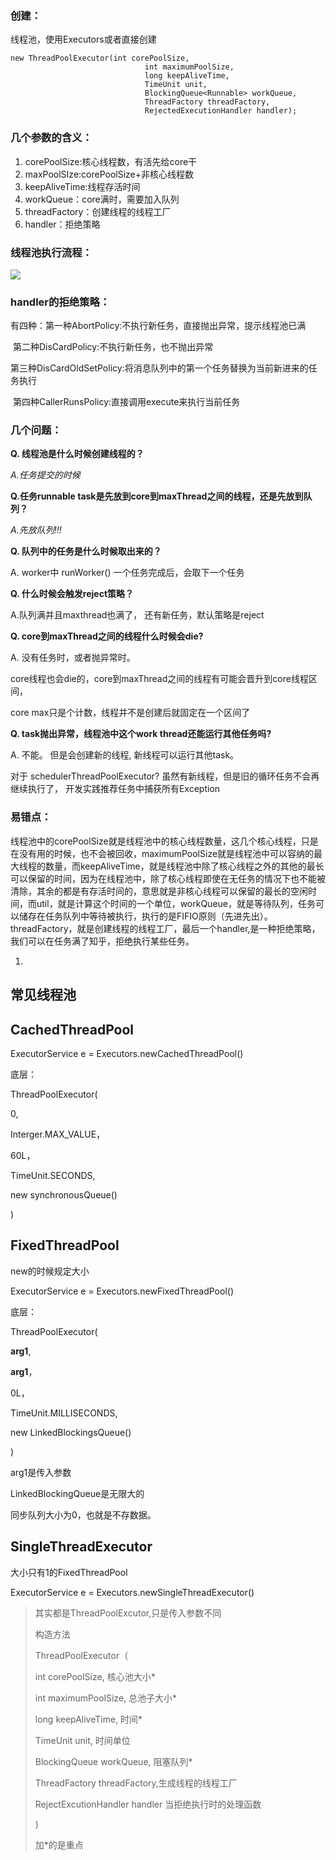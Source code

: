 ### 创建：

线程池，使用Executors或者直接创建

```
new ThreadPoolExecutor(int corePoolSize,
                              int maximumPoolSize,
                              long keepAliveTime,
                              TimeUnit unit,
                              BlockingQueue<Runnable> workQueue,
                              ThreadFactory threadFactory,
                              RejectedExecutionHandler handler);
```

### 几个参数的含义：

1. corePoolSize:核心线程数，有活先给core干
2. maxPoolSIze:corePoolSize+非核心线程数
3. keepAliveTime:线程存活时间
4. workQueue：core满时，需要加入队列
5. threadFactory：创建线程的线程工厂
6. handler：拒绝策略

### 线程池执行流程：

![](https://img-blog.csdn.net/2018041900353665)

### handler的拒绝策略：

有四种：第一种AbortPolicy:不执行新任务，直接抛出异常，提示线程池已满

​       第二种DisCardPolicy:不执行新任务，也不抛出异常

​       第三种DisCardOldSetPolicy:将消息队列中的第一个任务替换为当前新进来的任务执行

​       第四种CallerRunsPolicy:直接调用execute来执行当前任务

### 几个问题：

**Q. 线程池是什么时候创建线程的？**

*A.任务提交的时候*

**Q.任务runnable task是先放到core到maxThread之间的线程，还是先放到队列？**

*A.先放队列!!!*

**Q. 队列中的任务是什么时候取出来的？**

A. worker中 runWorker() 一个任务完成后，会取下一个任务

**Q. 什么时候会触发reject策略？**

A.队列满并且maxthread也满了， 还有新任务，默认策略是reject

**Q. core到maxThread之间的线程什么时候会die?**

A. 没有任务时，或者抛异常时。  

  core线程也会die的，core到maxThread之间的线程有可能会晋升到core线程区间，

  core max只是个计数，线程并不是创建后就固定在一个区间了

**Q. task抛出异常，线程池中这个work thread还能运行其他任务吗?**

A. 不能。 但是会创建新的线程, 新线程可以运行其他task。

对于 schedulerThreadPoolExecutor?  虽然有新线程，但是旧的循环任务不会再继续执行了， 开发实践推荐任务中捕获所有Exception

### 易错点：

线程池中的corePoolSize就是线程池中的核心线程数量，这几个核心线程，只是在没有用的时候，也不会被回收，maximumPoolSize就是线程池中可以容纳的最大线程的数量，而keepAliveTime，就是线程池中除了核心线程之外的其他的最长可以保留的时间，因为在线程池中，除了核心线程即使在无任务的情况下也不能被清除，其余的都是有存活时间的，意思就是非核心线程可以保留的最长的空闲时间，而util，就是计算这个时间的一个单位，workQueue，就是等待队列，任务可以储存在任务队列中等待被执行，执行的是FIFIO原则（先进先出）。threadFactory，就是创建线程的线程工厂，最后一个handler,是一种拒绝策略，我们可以在任务满了知乎，拒绝执行某些任务。

1. 

## 常见线程池

## CachedThreadPool

ExecutorService e = Executors.newCachedThreadPool()

底层：

ThreadPoolExecutor(

0, 

Interger.MAX_VALUE， 

60L， 

TimeUnit.SECONDS, 

new synchronousQueue<Runnable>() 

)

## FixedThreadPool

new的时候规定大小

ExecutorService e = Executors.newFixedThreadPool()

底层：

ThreadPoolExecutor(

**arg1**, 

**arg1**， 

0L， 

TimeUnit.MILLISECONDS, 

new LinkedBlockingsQueue<Runnable>() 

)

arg1是传入参数

LinkedBlockingQueue是无限大的

同步队列大小为0，也就是不存数据。

## SingleThreadExecutor

大小只有1的FixedThreadPool

ExecutorService e = Executors.newSingleThreadExecutor()

>  其实都是ThreadPoolExcutor,只是传入参数不同
>
> 构造方法
>
> ThreadPoolExecutor（
>
> int corePoolSize,  核心池大小*
>
> int maximumPoolSize,  总池子大小*
>
> long keepAliveTime, 时间*
>
> TimeUnit unit, 时间单位
>
> BlockingQueue<Runnable> workQueue, 阻塞队列*
>
> ThreadFactory threadFactory,生成线程的线程工厂
>
>  RejectExcutionHandler handler 当拒绝执行时的处理函数
>
> )
>
> 加*的是重点
